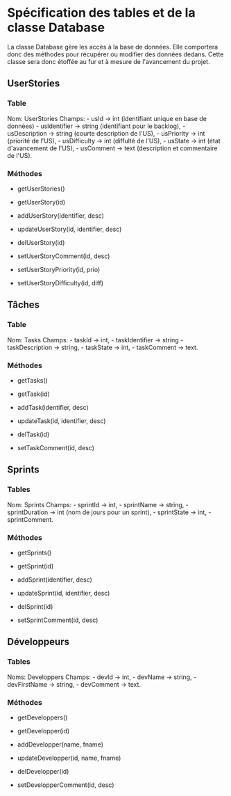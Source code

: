 
# Spécification des tables et de la classe Database

La classe Database gère les accès à la base de données. Elle comportera
donc des méthodes pour récupérer ou modifier des données dedans. Cette classe
sera donc étoffée au fur et à mesure de l'avancement du projet.



## UserStories
### Table

Nom: UserStories
Champs:
    - usId -> int (identifiant unique en base de données)
    - usIdentifier -> string (identifiant pour le backlog),
    - usDescription -> string (courte description de l'US),
    - usPriority -> int (priorité de l'US),
    - usDifficulty -> int (diffulté de l'US),
    - usState -> int (état d'avancement de l'US),
    - usComment -> text (description et commentaire de l'US).

### Méthodes

- getUserStories()
- getUserStory(id)
- addUserStory(identifier, desc)
- updateUserStory(id, identifier, desc)
- delUserStory(id)

- setUserStoryComment(id, desc)
- setUserStoryPriority(id, prio)
- setUserStoryDifficulty(id, diff)


## Tâches
### Table

Nom: Tasks
Champs:
    - taskId -> int,
    - taskIdentifier -> string
    - taskDescription -> string,
    - taskState -> int,
    - taskComment -> text.

### Méthodes

- getTasks()
- getTask(id)
- addTask(identifier, desc)
- updateTask(id, identifier, desc)
- delTask(id)

- setTaskComment(id, desc)


## Sprints
### Tables

Nom: Sprints
Champs:
    - sprintId -> int,
    - sprintName -> string,
    - sprintDuration -> int (nom de jours pour un sprint),
    - sprintState -> int,
    - sprintComment.

### Méthodes

- getSprints()
- getSprint(id)
- addSprint(identifier, desc)
- updateSprint(id, identifier, desc)
- delSprint(id)

- setSprintComment(id, desc)


## Développeurs
### Tables

Noms: Developpers
Champs:
    - devId -> int,
    - devName -> string,
    - devFirstName -> string,
    - devComment -> text.

### Méthodes

- getDeveloppers()
- getDevelopper(id)
- addDevelopper(name, fname)
- updateDevelopper(id, name, fname)
- delDevelopper(id)

- setDevelopperComment(id, desc)
